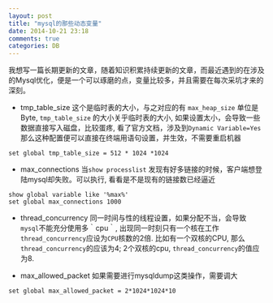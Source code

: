 ```yaml
---
layout: post
title: "mysql的那些动态变量"
date: 2014-10-21 23:18
comments: true
categories: DB
---
```


我想写一篇长期更新的文章，随着知识积累持续更新的文章，而最近遇到的在涉及的Mysql优化，便是一个可以琢磨的点，变量比较多，并且需要在每次采坑才来的深刻。

* tmp_table_size
这个是临时表的大小，与之对应的有 `max_heap_size` 单位是Byte, `tmp_table_size` 的大小关乎临时表的大小, 如果设置太小，会导致一些数据直接写入磁盘，比较蛋疼, 看了官方文档，涉及到`Dynamic Variable=Yes`
那么这种配置便可以直接在终端用语句设置，并生效，不需要重启机器

```
set global tmp_table_size = 512 * 1024 *1024 
```

* max_connections
当`show processlist` 发现有好多链接的时候，客户端想登陆mysql却失败。可以执行, 看看是不是现有的链接数已经逼近

```
show global variable like '%max%'
set global max_connections 1000
```
* thread_concurrency
同一时间与性的线程设置，如果分配不当，会导致`mysql`不能充分使用多｀cpu｀, 出现同一时刻只有一个核在工作 
`thread_concurrency`应设为`CPU`核数的2倍. 比如有一个双核的CPU, 那么`thread_concurrency`的应该为4; 2个双核的cpu, `thread_concurrency`的值应为8.

* max_allowed_packet
如果需要进行mysqldump这类操作，需要调大
```
set global max_allowed_packet = 2*1024*1024*10
```
